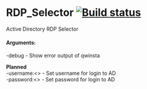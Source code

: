 # RDP_Selector [![Build status](https://ci.appveyor.com/api/projects/status/mid1gafnjvhkeyid?svg=true)](https://ci.appveyor.com/project/Virenbar/rdp-selector)
 Active Directory RDP Selector

#### Arguments:
 -debug - Show error output of qwinsta
 
 **Planned**  
 -username:<> - Set username for login to AD  
 -password:<> - Set password for login to AD  